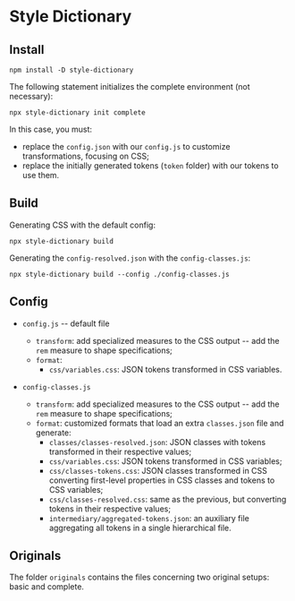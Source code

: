 # Style Dictionary

## Install

~~~
npm install -D style-dictionary
~~~

The following statement initializes the complete environment (not necessary):
~~~
npx style-dictionary init complete
~~~

In this case, you must:
* replace the `config.json` with our `config.js` to customize transformations, focusing on CSS;
* replace the initially generated tokens (`token` folder) with our tokens to use them.

## Build

Generating CSS with the default config:
~~~
npx style-dictionary build
~~~

Generating the `config-resolved.json` with the `config-classes.js`:
~~~
npx style-dictionary build --config ./config-classes.js
~~~

## Config

* `config.js` -- default file
  * `transform`: add specialized measures to the CSS output -- add the `rem` measure to shape specifications;
  * `format`:
    * `css/variables.css`: JSON tokens transformed in CSS variables.

* `config-classes.js`
  * `transform`: add specialized measures to the CSS output -- add the `rem` measure to shape specifications;
  * `format`: customized formats that load an extra `classes.json` file and generate:
    * `classes/classes-resolved.json`: JSON classes with tokens transformed in their respective values;
    * `css/variables.css`: JSON tokens transformed in CSS variables;
    * `css/classes-tokens.css`: JSON classes transformed in CSS converting first-level properties in CSS classes and tokens to CSS variables;
    * `css/classes-resolved.css`: same as the previous, but converting tokens in their respective values;
    * `intermediary/aggregated-tokens.json`: an auxiliary file aggregating all tokens in a single hierarchical file.

## Originals

The folder `originals` contains the files concerning two original setups: basic and complete.

